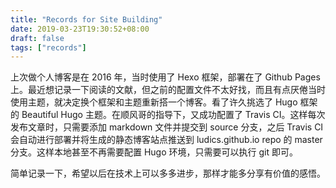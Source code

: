 ```yaml
---
title: "Records for Site Building"
date: 2019-03-23T19:30:52+08:00
draft: false
tags: ["records"]
---
```


上次做个人博客是在 2016 年，当时使用了 Hexo 框架，部署在了 Github Pages 上。最近想记录一下阅读的文献，但之前的配置文件不太好找，而且有点厌倦当时使用主题，就决定换个框架和主题重新搭一个博客。看了许久挑选了 Hugo 框架的 Beautiful Hugo 主题。在顺风哥的指导下，又成功配置了 Travis CI。这样每次发布文章时，只需要添加 markdown 文件并提交到 source 分支，之后 Travis CI 会自动进行部署并将生成的静态博客站点推送到 ludics.github.io repo 的 master 分支。这样本地甚至不再需要配置 Hugo 环境，只需要可以执行 git 即可。

简单记录一下，希望以后在技术上可以多多进步，那样才能多分享有价值的感悟。


